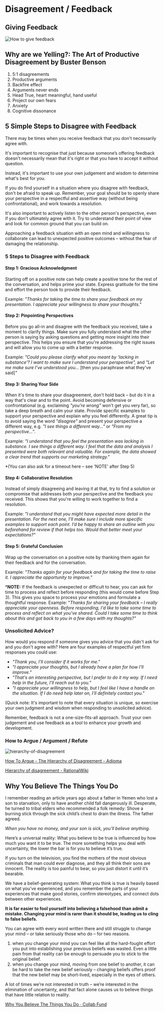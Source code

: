 # Disagreement / Feedback

## Giving Feedback

![How to give feedback](../../media/Screenshot%202023-03-17%20at%203.16.48%20PM.png)

## Why are we Yelling?: The Art of Productive Disagreement by Buster Benson

1. 5:1 disagreements
2. Productive arguments
3. Backfire effect
4. Arguments never ends
5. Head True, heart meaningful, hand useful
6. Project our own fears
7. Anxiety
8. Cognitive dissonance

## 5 Simple Steps to Disagree with Feedback

There may be times when you receive feedback that you don't necessarily agree with.

It's important to recognise that just because someone’s offering feedback doesn't necessarily mean that it's right or that you have to accept it without question.

Instead, it's important to use your own judgement and wisdom to determine what's best for you.

If you do find yourself in a situation where you disagree with feedback, don't be afraid to speak up. Remember, your goal should be to openly share your perspective in a respectful and assertive way (without being confrontational), and work towards a resolution.

It's also important to actively listen to the other person's perspective, even if you don't ultimately agree with it. Try to understand their point of view and look for common ground that you can build on.

Approaching a feedback situation with an open mind and willingness to collaborate can lead to unexpected positive outcomes – without the fear of damaging the relationship.

### 5 Steps to Disagree with Feedback

#### Step 1: Gracious Acknowledgment

Starting off on a positive note can help create a positive tone for the rest of the conversation, and helps prime your state. Express gratitude for the time and effort the person took to provide their feedback.

Example: _"Thanks for taking the time to share your feedback on my presentation. I appreciate your willingness to share your thoughts."_

#### Step 2: Pinpointing Perspectives

Before you go all-in and disagree with the feedback you received, take a moment to clarify things. Make sure you fully understand what the other person is saying by asking questions and getting more insight into their perspective. This helps you ensure that you're addressing the right issues and will allow you to come up with a better response.

Example: _"Could you please clarify what you meant by 'lacking in substance'? I want to make sure I understand your perspective",_ and _"Let me make sure I've understood you..._ [then you paraphrase what they've said]_"_

#### Step 3: Sharing Your Side

When it's time to share your disagreement, don't hold back – but do it in a way that's clear and to the point. Avoid becoming defensive or confrontational (e.g. exclaiming _"you're wrong"_ won't get you very far), so take a deep breath and calm your state. Provide specific examples to support your perspective and explain why you feel differently. A great tip is to avoid saying the word _"disagree"_ and present your perspective a different way, e.g. _"I see things a different way..."_ or _"From my perspective…"_.

Example: _"I understand that you feel the presentation was lacking in substance. I see things a different way. I feel that the data and analysis I presented were both relevant and valuable. For example, the data showed a clear trend that supports our marketing strategy."_

*(You can also ask for a timeout here – see 'NOTE' after Step 5)

#### Step 4: Collaborative Resolution

Instead of simply disagreeing and leaving it at that, try to find a solution or compromise that addresses both your perspective and the feedback you received. This shows that you're willing to work together to find a resolution.

Example: _"I understand that you might have expected more detail in the presentation. For the next one, I’ll make sure I include more specific examples to support each point. I’d be happy to share an outline with you beforehand for review if that helps too. Would that better meet your expectations?"_

#### Step 5: Grateful Conclusion

Wrap up the conversation on a positive note by thanking them again for their feedback and for the conversation.

Example: _"Thanks again for your feedback and for taking the time to raise it. I appreciate the opportunity to improve."_

***NOTE:** If the feedback is unexpected or difficult to hear, you can ask for time to process and reflect before responding (this would come before Step 3). This gives you space to process your emotions and formulate a thoughtful response. Example: "_Thanks for sharing your feedback – I really appreciate your openness. Before responding, I'd like to take some time to process and reflect on what you've shared. Could I take some time to think about this and got back to you in a few days with my thoughts?"_

### Unsolicited Advice?

How would you respond if someone gives you advice that you didn't ask for and you don't agree with? Here are four examples of respectful yet firm responses you could use:

- _"Thank you, I'll consider if it works for me."_
- _"I appreciate your thoughts, but I already have a plan for how I'll improve."_
- _"That's an interesting perspective, but I prefer to do it my way. If I need help in the future, I'll reach out to you."_
- _"I appreciate your willingness to help, but I feel like I have a handle on the situation. If I do need help later on, I'll definitely contact you."_

(Quick note: It's important to note that every situation is unique, so exercise your own judgment and wisdom when responding to unsolicited advice).

Remember, feedback is not a one-size-fits-all approach. Trust your own judgement and use feedback as a tool to enhance your growth and development.

### How to Argue / Argument / Refute

![hierarchy-of-disagreement](../../media/Pasted%20image%2020230628225903.png)

[How To Argue - The Hierarchy of Disagreement - Adioma](https://blog.adioma.com/how-to-argue-pg-hierarchy-of-disagreement/)

[Hierarchy of disagreement - RationalWiki](https://rationalwiki.org/wiki/Hierarchy_of_disagreement)

## Why You Believe The Things You Do

I remember reading an article years ago about a father in Yemen who lost a son to starvation, only to have another child fall dangerously ill. Desperate, he turned to tribal elders who recommended a folk remedy: Shove a burning stick through the sick child’s chest to drain the illness. The father agreed.

_When you have no money, and your son is sick, you’ll believe anything._

Here’s a universal reality: What you believe to be true is influenced by how much you want it to be true. The more something helps you deal with uncertainty, the lower the bar is for you to believe it’s true.

If you turn on the television, you find the mothers of the most obvious criminals that man could ever diagnose, and they all think their sons are innocent. The reality is too painful to bear, so you just distort it until it’s bearable.

We have a belief-generating system: What you think is true is heavily based on what you’ve experienced, and you remember the parts of your experiences that make good stories, confirm stereotypes, and connect dots between other experiences.

**It is far easier to fool yourself into believing a falsehood than admit a mistake. Changing your mind is rarer than it should be, leading us to cling to false beliefs.**

You can agree with every word written there and still struggle to change your mind – or take seriously those who do – for two reasons.

1. when you change your mind you can feel like all the hard-fought effort you put into establishing your previous beliefs was wasted. Even a little pain from that reality can be enough to persuade you to stick to the original belief.
2. when you change your mind, moving from one belief to another, it can be hard to take the new belief seriously – changing beliefs offers proof that the new belief may be short-lived, especially in the eyes of others.

A lot of times we’re not interested in truth – we’re interested in the elimination of uncertainty, and that fact alone causes us to believe things that have little relation to reality.

[Why You Believe The Things You Do · Collab Fund](https://collabfund.com/blog/why-you-believe-the-things-you-do/)
